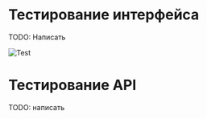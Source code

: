 # Тестирование интерфейса

TODO: Написать

![Test](./assets/login-test.png)

# Тестирование API

TODO: написать 
